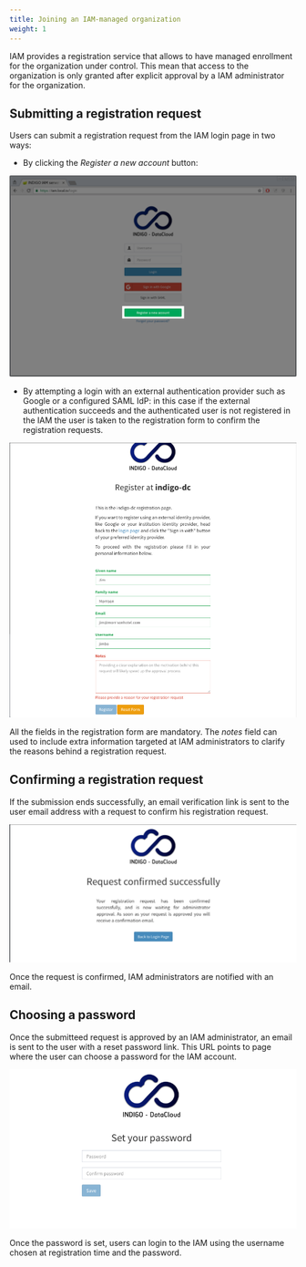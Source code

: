 ```yaml
---
title: Joining an IAM-managed organization
weight: 1
---
```


IAM provides a registration service that allows to have managed enrollment for
the organization under control. This mean that access to the organization is
only granted after explicit approval by a IAM administrator for the
organization.

## Submitting a registration request

Users can submit a registration request from the IAM login page in two ways:

- By clicking the _Register a new account_ button:

![INDIGO IAM Registration button](../images/IAM-registration-1.png)

- By attempting a login with an external authentication provider such as Google
  or a configured SAML IdP: in this case if the external authentication
  succeeds and the authenticated user is not registered in the IAM the user is
  taken to the registration form to confirm the registration requests.

![INDIGO IAM Registration form](../images/IAM-registration-2.png)

All the fields in the registration form are mandatory. The _notes_ field can
used to include extra information targeted at IAM administrators to clarify the
reasons behind a registration request.

## Confirming a registration request

If the submission ends successfully, an email verification link is sent to the
user email address with a request to confirm his registration request.

![INDIGO IAM Registration validation page](../images/IAM-registration-3.png)

Once the request is confirmed, IAM administrators are notified with an email.

## Choosing a password

Once the submitteed request is approved by an IAM administrator, an email is
sent to the user with a reset password link. This URL points to page where the
user can choose a password for the IAM account.

![INDIGO IAM Registration change password form](../images/IAM-registration-5.png)

Once the password is set, users can login to the IAM using the username chosen
at registration time and the password.

